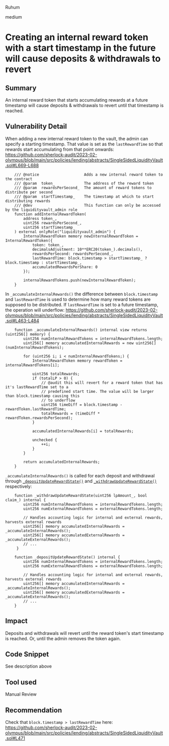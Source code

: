 Ruhum

medium

# Creating an internal reward token with a start timestamp in the future will cause deposits & withdrawals to revert

## Summary
An internal reward token that starts accumulating rewards at a future timestamp will cause deposits & withdrawals to revert until that timestamp is reached.

## Vulnerability Detail
When adding a new internal reward token to the vault, the admin can specify a starting timestamp. That value is set as the `lastRewardTime` so that rewards start accumulating from that point onwards: https://github.com/sherlock-audit/2023-02-olympus/blob/main/src/policies/lending/abstracts/SingleSidedLiquidityVault.sol#L669-L688

```sol
    /// @notice                    Adds a new internal reward token to the contract
    /// @param  token_             The address of the reward token
    /// @param  rewardsPerSecond_  The amount of reward tokens to distribute per second
    /// @param  startTimestamp_    The timestamp at which to start distributing rewards
    /// @dev                       This function can only be accessed by the liquidityvault_admin role
    function addInternalRewardToken(
        address token_,
        uint256 rewardsPerSecond_,
        uint256 startTimestamp_
    ) external onlyRole("liquidityvault_admin") {
        InternalRewardToken memory newInternalRewardToken = InternalRewardToken({
            token: token_,
            decimalsAdjustment: 10**ERC20(token_).decimals(),
            rewardsPerSecond: rewardsPerSecond_,
            lastRewardTime: block.timestamp > startTimestamp_ ? block.timestamp : startTimestamp_,
            accumulatedRewardsPerShare: 0
        });

        internalRewardTokens.push(newInternalRewardToken);
    }
```

In `_accumulateInternalRewards()` the difference between `block.timestamp` and `lastRewardTime` is used to determine how many reward tokens are supposed to be distributed. If `lastRewardTime` is set to a future timestamp, the operation will underflow: https://github.com/sherlock-audit/2023-02-olympus/blob/main/src/policies/lending/abstracts/SingleSidedLiquidityVault.sol#L463-L484
```sol
    function _accumulateInternalRewards() internal view returns (uint256[] memory) {
        uint256 numInternalRewardTokens = internalRewardTokens.length;
        uint256[] memory accumulatedInternalRewards = new uint256[](numInternalRewardTokens);

        for (uint256 i; i < numInternalRewardTokens;) {
            InternalRewardToken memory rewardToken = internalRewardTokens[i];

            uint256 totalRewards;
            if (totalLP > 0) {
                // @audit this will revert for a reward token that has it's lastRewardTime set to a
                // predefined start time. The value will be larger than block.timestamp causing this
                // to underflow
                uint256 timeDiff = block.timestamp - rewardToken.lastRewardTime;
                totalRewards = (timeDiff * rewardToken.rewardsPerSecond);
            }

            accumulatedInternalRewards[i] = totalRewards;

            unchecked {
                ++i;
            }
        }

        return accumulatedInternalRewards;
    }
```

`_accumulateInternalRewards()` is called for each deposit and withdrawal through [`_depositUpdateRewardState()`](https://github.com/sherlock-audit/2023-02-olympus/blob/main/src/policies/lending/abstracts/SingleSidedLiquidityVault.sol#L213) and [`_withdrawUpdateRewardState()`](https://github.com/sherlock-audit/2023-02-olympus/blob/main/src/policies/lending/abstracts/SingleSidedLiquidityVault.sol#L263) respectively:

```sol
    function _withdrawUpdateRewardState(uint256 lpAmount_, bool claim_) internal {
        uint256 numInternalRewardTokens = internalRewardTokens.length;
        uint256 numExternalRewardTokens = externalRewardTokens.length;

        // Handles accounting logic for internal and external rewards, harvests external rewards
        uint256[] memory accumulatedInternalRewards = _accumulateInternalRewards();
        uint256[] memory accumulatedExternalRewards = _accumulateExternalRewards();
        // ...
     }

    function _depositUpdateRewardState() internal {
        uint256 numInternalRewardTokens = internalRewardTokens.length;
        uint256 numExternalRewardTokens = externalRewardTokens.length;

        // Handles accounting logic for internal and external rewards, harvests external rewards
        uint256[] memory accumulatedInternalRewards = _accumulateInternalRewards();
        uint256[] memory accumulatedExternalRewards = _accumulateExternalRewards();
        // ...
    }
```

## Impact
Deposits and withdrawals will revert until the reward token's start timestamp is reached. Or, until the admin removes the token again.

## Code Snippet
See description above

## Tool used

Manual Review

## Recommendation
Check that `block.timestamp > lastRewardTime` here: https://github.com/sherlock-audit/2023-02-olympus/blob/main/src/policies/lending/abstracts/SingleSidedLiquidityVault.sol#L471
